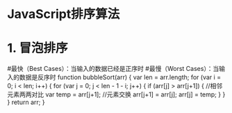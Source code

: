 # JavaScript排序算法
# 1. 冒泡排序
#最快（Best Cases）：当输入的数据已经是正序时
#最慢（Worst Cases）：当输入的数据是反序时
function bubbleSort(arr) {
	var len = arr.length;
    for (var i = 0; i < len; i++) {
        for (var j = 0; j < len - 1 - i; j++) {
            if (arr[j] > arr[j+1]) {        //相邻元素两两对比
                var temp = arr[j+1];        //元素交换
                arr[j+1] = arr[j];
                arr[j] = temp;
            }
        }
    }
    return arr;
}
